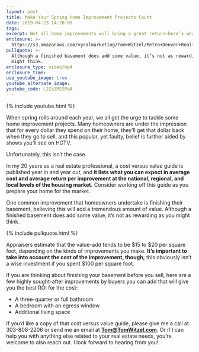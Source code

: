 ```yaml
---
layout: post
title: Make Your Spring Home Improvement Projects Count
date: 2019-04-23 14:28:09
tags:
excerpt: Not all home improvements will bring a great return—here’s what I mean.
enclosure: >-
  https://s3.amazonaws.com/vyralmarketing/Tom+Witzel/Metro+Denver+Real+Estate-+Make+Your+Spring+Home+Improvement+Projects+Count.mp4
pullquote: >-
  Although a finished basement does add some value, it’s not as rewarding as you
  might think.
enclosure_type: video/mp4
enclosure_time:
use_youtube_image: true
youtube_alternate_image:
youtube_code: LJZsZMESPaA
---
```


{% include youtube.html %}

When spring rolls around each year, we all get the urge to tackle some home improvement projects. Many homeowners are under the impression that for every dollar they spend on their home, they’ll get that dollar back when they go to sell, and this popular, yet faulty, belief is further aided by shows you’ll see on HGTV. &nbsp;

Unfortunately, this isn’t the case.&nbsp;

In my 20 years as a real estate professional, a cost versus value guide is published year in and year out, and **it lists what you can expect in average cost and average return per improvement at the national, regional, and local levels of the housing market.** Consider working off this guide as you prepare your home for the market.

One common improvement that homeowners undertake is finishing their basement, believing this will add a tremendous amount of value. Although a finished basement does add some value, it’s not as rewarding as you might think.&nbsp;

{% include pullquote.html %}

Appraisers estimate that the value-add tends to be $15 to $20 per square foot, depending on the kinds of improvements you make. **It’s important to take into account the cost of the improvement, though;** this obviously isn’t a wise investment if you spent $100 per square foot. &nbsp; &nbsp;&nbsp;

If you are thinking about finishing your basement before you sell, here are a few highly sought-after improvements by buyers you can add that will give you the best ROI for the cost:&nbsp;

* A three-quarter or full bathroom&nbsp;
* A bedroom with an egress window
* Additional living space &nbsp; &nbsp;

If you’d like a copy of that cost versus value guide, please give me a call at 303-808-2206 or send me an email at **Tom@TomWitzel.com**. Or if I can help you with anything else related to your real estate needs, you’re welcome to also reach out. I look forward to hearing from you\!&nbsp;<br>&nbsp;